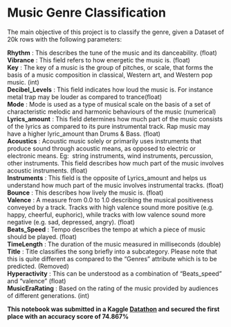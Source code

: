 # Music Genre Classification

The main objective of this project is to classify the genre, given a Dataset of 20k rows with the following parameters:

**Rhythm** : This describes the tune of the music and its danceability. (float)\
**Vibrance** : This field refers to how energetic the music is. (float)\
**Key** : The key of a music is the group of pitches, or scale, that forms the basis of a music composition in classical, Western art, and Western pop music. (int)\
**Decibel_Levels** : This field indicates how loud the music is. For instance metal trap may be louder as compared  to trance(float)\
**Mode** : Mode is used as a type of musical scale on the basis of a set of characteristic melodic and harmonic behaviours of the music (numerical)\
**Lyrics_amount** : This field determines how much part of the music consists of the lyrics as compared to its pure instrumental track. Rap music may have a higher lyric_amount than Drums & Bass. (float)\
**Acoustics** : Acoustic music solely or primarily uses instruments that produce sound through acoustic means, as opposed to electric or electronic means. Eg:  string instruments, wind instruments, percussion, other instruments. This field describes how much part of the music involves acoustic instruments. (float)\
**Instruments** : This field is the opposite of Lyrics_amount and helps us understand how much part of the music involves instrumental tracks. (float)\
**Bounce** : This describes how lively the music is. (float)\
**Valence** : A measure from 0.0 to 1.0 describing the musical positiveness conveyed by a track. Tracks with high valence sound more positive (e.g. happy, cheerful, euphoric), while tracks with low valence sound more negative (e.g. sad, depressed, angry). (float)\
**Beats_Speed** : Tempo describes the tempo at which a piece of music should be played. (float)\
**TimeLength** : The duration of the music measured in milliseconds (double)\
**Title** : Title classifies the song briefly into a subcategory. Please note that this is quite different as compared to the “Genres” attribute which is to be predicted. (Removed) \
**Hyperactivity** : This can be understood as a combination of “Beats_speed” and “valence” (float)\
**MusicEraRating** : Based on the rating of the music provided by audiences of different generations.  (int)


<b>This notebook was submitted in a Kaggle [Datathon]([url](https://www.kaggle.com/competitions/datahub-2021/leaderboard)) and secured the first place with an accuracy score of 74.867% 
